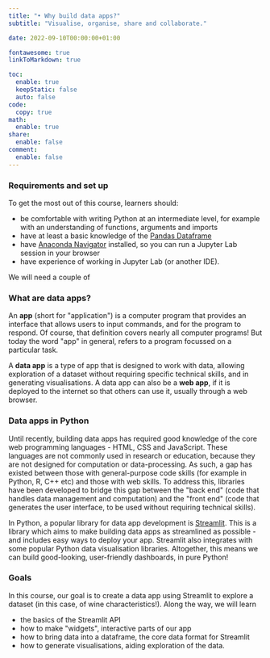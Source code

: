 ```yaml
---
title: "• Why build data apps?"
subtitle: "Visualise, organise, share and collaborate."

date: 2022-09-10T00:00:00+01:00

fontawesome: true
linkToMarkdown: true

toc:
  enable: true
  keepStatic: false
  auto: false
code:
  copy: true
math:
  enable: true
share:
  enable: false
comment:
  enable: false
---
```


### Requirements and set up
To get the most out of this course, learners should:
- be comfortable with writing Python at an intermediate level, for example with an understanding of functions, arguments and imports
- have at least a basic knowledge of the [Pandas Dataframe](https://realpython.com/lessons/introduction-pandas-dataframe/)
- have [Anaconda Navigator](https://www.anaconda.com/products/distribution) installed, so you can run a Jupyter Lab session in your browser
- have experience of working in Jupyter Lab (or another IDE).

We will need a couple of

### What are data apps?
An **app** (short for "application") is a computer program that provides an interface that allows users to input commands, and for the program to respond. Of course, that definition covers nearly all computer programs! But today the word "app" in general, refers to a program focussed on a particular task.

A **data app** is a type of app that is designed to work with data, allowing exploration of a dataset without requiring specific technical skills, and in generating visualisations. A data app can also be a **web app**, if it is deployed to the internet so that others can use it, usually through a web browser.

### Data apps in Python
Until recently, building data apps has required good knowledge of the core web programming languages - HTML, CSS and JavaScript. These languages are not commonly used in research or education, because they are not designed for computation or data-processing. As such, a gap has existed between those with general-purpose code skills (for example in Python, R, C++ etc) and those with web skills. To address this, libraries have been developed to bridge this gap between the "back end" (code that handles data management and computation) and the "front end" (code that generates the user interface, to be used without requiring technical skills).

In Python, a popular library for data app development is [Streamlit](https://streamlit.io/). This is a library which aims to make building data apps as streamlined as possible - and includes easy ways to deploy your app. Streamlit also integrates with some popular Python data visualisation libraries. Altogether, this means we can build good-looking, user-friendly dashboards, in pure Python!

### Goals
In this course, our goal is to create a data app using Streamlit to explore a dataset (in this case, of wine characteristics!). Along the way, we will learn
- the basics of the Streamlit API
- how to make "widgets", interactive parts of our app
- how to bring data into a dataframe, the core data format for Streamlit
- how to generate visualisations, aiding exploration of the data.



